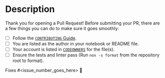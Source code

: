 # Description

Thank you for opening a Pull Request!
Before submitting your PR, there are a few things you can do to make sure it goes smoothly:

- [ ] Follow the [`CONTRIBUTING` Guide](https://github.com/GoogleCloudPlatform/generative-ai/blob/main/CONTRIBUTING.md).
- [ ] You are listed as the author in your notebook or README file.
- [ ] Your account is listed in [`CODEOWNERS`](https://github.com/GoogleCloudPlatform/generative-ai/blob/main/.github/CODEOWNERS) for the file(s).
- [ ] Ensure the tests and linter pass (Run `nox -s format` from the repository root to format).

Fixes #<issue_number_goes_here> 🦕
